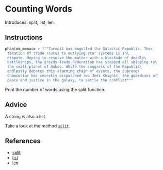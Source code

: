 # Counting Words

Introduces: split, list, len.

## Instructions

```python
phantom_menace = """Turmoil has engulfed the Galactic Republic. The\
 taxation of trade routes to outlying star systems is in\
 dispute. Hoping to resolve the matter with a blockade of deadly\
 battleships, the greedy Trade Federation has stopped all shipping to\
 the small planet of Naboo. While the congress of the Republic\
 endlessly debates this alarming chain of events, the Supreme\
 Chancellor has secretly dispatched two Jedi Knights, the guardians of\
 peace and justice in the galaxy, to settle the conflict"""
```

Print the number of words using the split function.

## Advice

A string is also a list.

Take a look at the method [`split`](https://docs.python.org/2/library/stdtypes.html#str.split).

## References
 - [split](https://docs.python.org/3/library/stdtypes.html#str.split)
 - [list](https://docs.python.org/3/tutorial/introduction.html#lists)
 - [len](https://docs.python.org/3/library/functions.html#len)

